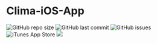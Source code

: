 # Clima-iOS-App
![GitHub repo size](https://img.shields.io/github/repo-size/mihir-13/Clima-iOS-App) ![GitHub last commit](https://img.shields.io/github/last-commit/mihir-13/Clima-iOS-App) ![GitHub issues](https://img.shields.io/github/issues-raw/mihir-13/Clima-iOS-App) ![iTunes App Store](https://img.shields.io/itunes/v/1364790327?label=Saya%20iOS%20Version)  <img src="https://img.shields.io/badge/Swift%20Version-V4-orange">


